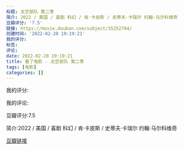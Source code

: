 ```yaml
---
标题: 太空部队 第二季
简介: 2022 / 美国 / 喜剧 科幻 / 肯·卡皮斯 / 史蒂夫·卡瑞尔 约翰·马尔科维奇
豆瓣评分: '7.5'
链接: https://movie.douban.com/subject/35252784/
创建时间: '2022-02-20 19:19:21'
我的评分:
标签:
评论:
date: 2022-02-20 19:19:21
title: 看了电影 - 太空部队 第二季
tags: [电影]
categories: []
---
```


我的评分:

我的评论:

豆瓣评分:7.5

简介:2022 / 美国 / 喜剧 科幻 / 肯·卡皮斯 / 史蒂夫·卡瑞尔 约翰·马尔科维奇

[豆瓣链接](https://movie.douban.com/subject/35252784/)

